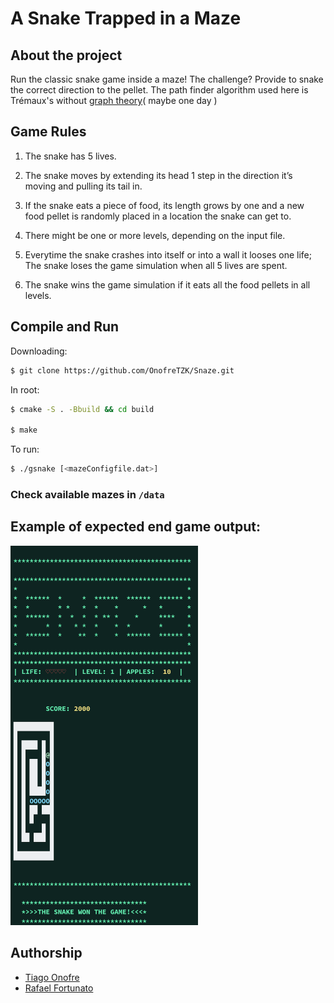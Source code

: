 # A Snake Trapped in a Maze

## About the project
Run the classic snake game inside a maze! The challenge? Provide to snake the correct direction to the pellet. The path finder algorithm used here is Trémaux's without [graph theory](https://en.wikipedia.org/wiki/Tr%C3%A9maux_tree)( maybe one day ) 

## Game Rules
1. The snake has 5 lives.

2. The snake moves by extending its head 1 step in the direction it’s moving and pulling its tail in.

3. If the snake eats a piece of food, its length grows by one and a new food pellet is randomly placed in a location the snake can get to.

4. There might be one or more levels, depending on the input file.

5. Everytime the snake crashes into itself or into a wall it looses one life; The snake loses the game simulation when all 5 lives are spent.

6. The snake wins the game simulation if it eats all the food pellets in all levels.

## Compile and Run

Downloading:
```bash
$ git clone https://github.com/OnofreTZK/Snaze.git
``` 

In root:
```bash
$ cmake -S . -Bbuild && cd build

$ make
```

To run:
```bash 
$ ./gsnake [<mazeConfigfile.dat>]
```

### Check available mazes in `/data` 



## Example of expected end game output:
<img src="./image/SnazeOutput.png" width=300>

## Authorship

* [Tiago Onofre](https://github.com/OnofreTZK)
* [Rafael Fortunato](https://github.com/Obelixlelul)


